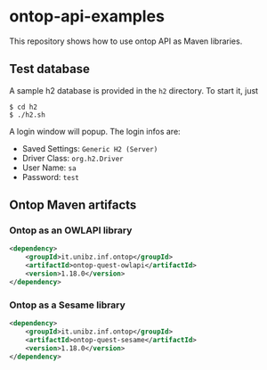 ontop-api-examples
==============

This repository shows how to use ontop API as Maven libraries.

## Test database

A sample h2 database is provided in the `h2` directory. To start it, just

```
$ cd h2
$ ./h2.sh
```
A login window will popup. The login infos are:

- Saved Settings: `Generic H2 (Server)`
- Driver Class: `org.h2.Driver`
- User Name: `sa`
- Password: `test`

## Ontop Maven artifacts

### Ontop as an OWLAPI library


```xml
<dependency>
	<groupId>it.unibz.inf.ontop</groupId>
	<artifactId>ontop-quest-owlapi</artifactId>
	<version>1.18.0</version>
</dependency>
```
### Ontop as a Sesame library


```xml
<dependency>
	<groupId>it.unibz.inf.ontop</groupId>
	<artifactId>ontop-quest-sesame</artifactId>
	<version>1.18.0</version>
</dependency>
```